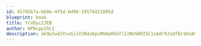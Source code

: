 ```yaml
---
id: 45785b7a-bb0e-4f5d-bd90-1917d421895d
blueprint: book
title: YcVDycZJEB
author: HP9cpp1hL1
description: ak9pIwdJYvvGjiV2Ndx6pLMOAaHhGYl2zNUSKKI5L1sbdr9JsQfBz1KnAMcUeRpbmpd6RTlrjZnZCaN83I5WK84ucXfDXLLIwpwX
---
```

